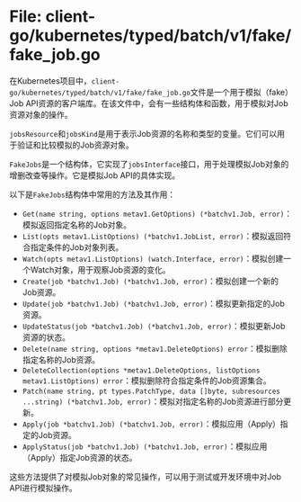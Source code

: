 # File: client-go/kubernetes/typed/batch/v1/fake/fake_job.go

在Kubernetes项目中，`client-go/kubernetes/typed/batch/v1/fake/fake_job.go`文件是一个用于模拟（fake）Job API资源的客户端库。在该文件中，会有一些结构体和函数，用于模拟对Job资源对象的操作。

`jobsResource`和`jobsKind`是用于表示Job资源的名称和类型的变量。它们可以用于验证和比较模拟的Job资源对象。

`FakeJobs`是一个结构体，它实现了`jobsInterface`接口，用于处理模拟Job对象的增删改查等操作。它是模拟Job API的具体实现。

以下是`FakeJobs`结构体中常用的方法及其作用：

- `Get(name string, options metav1.GetOptions) (*batchv1.Job, error)`：模拟返回指定名称的Job对象。
- `List(opts metav1.ListOptions) (*batchv1.JobList, error)`：模拟返回符合指定条件的Job对象列表。
- `Watch(opts metav1.ListOptions) (watch.Interface, error)`：模拟创建一个Watch对象，用于观察Job资源的变化。
- `Create(job *batchv1.Job) (*batchv1.Job, error)`：模拟创建一个新的Job资源。
- `Update(job *batchv1.Job) (*batchv1.Job, error)`：模拟更新指定的Job资源。
- `UpdateStatus(job *batchv1.Job) (*batchv1.Job, error)`：模拟更新Job资源的状态。
- `Delete(name string, options *metav1.DeleteOptions) error`：模拟删除指定名称的Job资源。
- `DeleteCollection(options *metav1.DeleteOptions, listOptions metav1.ListOptions) error`：模拟删除符合指定条件的Job资源集合。
- `Patch(name string, pt types.PatchType, data []byte, subresources ...string) (*batchv1.Job, error)`：模拟对指定名称的Job资源进行部分更新。
- `Apply(job *batchv1.Job) (*batchv1.Job, error)`：模拟应用（Apply）指定的Job资源。
- `ApplyStatus(job *batchv1.Job) (*batchv1.Job, error)`：模拟应用（Apply）指定Job资源的状态。

这些方法提供了对模拟Job对象的常见操作，可以用于测试或开发环境中对Job API进行模拟操作。

